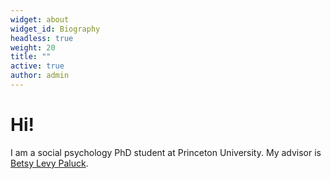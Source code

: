 ```yaml
---
widget: about
widget_id: Biography
headless: true
weight: 20
title: ""
active: true
author: admin
---
```

# Hi!

I am a social psychology PhD student at Princeton University. My advisor is [Betsy Levy Paluck](http://www.betsylevypaluck.com/).